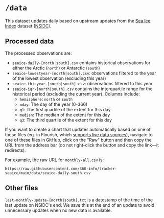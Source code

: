 
# `/data`

This dataset updates daily based on upstream updates from the [Sea Ice Index](https://nsidc.org/data/g02135/versions/3) dataset ([NSIDC](https://nsidc.org)).

## Processed data

The processed observations are:

- `seaice-daily-[north|south].csv` contains historical observations for either the Arctic (`north`) or Antarctic (`south`)
- `seaice-lowestyear-[north|south].csv`: observations filtered to the year of the lowest observation (excluding this year)
- `seaice-thisyear-[north|south].csv`: observations filtered to this year 
- `seaice-iqr-[north|south].csv` contains the interquartile range for the historical period (excluding the current year). Columns include:
  - `hemisphere`: `north` or `south`
  - `nday`: The day of the year (0-366)
  - `q1`: The first quartile of the extent for this day
  - `median`: The median of the extent for this day 
  - `q3`: The third quartile of the extent for this day

If you want to create a chart that updates automatically based on one of these files (eg. in Flourish, which [supports live data sources](https://help.flourish.studio/article/163-how-to-connect-to-live-data-sources)), navigate to one of these files in GitHub, click on the "Raw" button and then copy the URL from the address bar (do not right-click the button and copy the link—it redirects).

For example, the raw URL for `monthly-all.csv` is:

```
https://raw.githubusercontent.com/360-info/tracker-seaice/main/data/seaice-daily-south.csv
```
## Other files

`last-monthly-update-[north|south].txt` is a datestamp of the time of the last update on NSIDC's end. We save this at the end of an update to avoid unnecessary updates when no new data is available.
